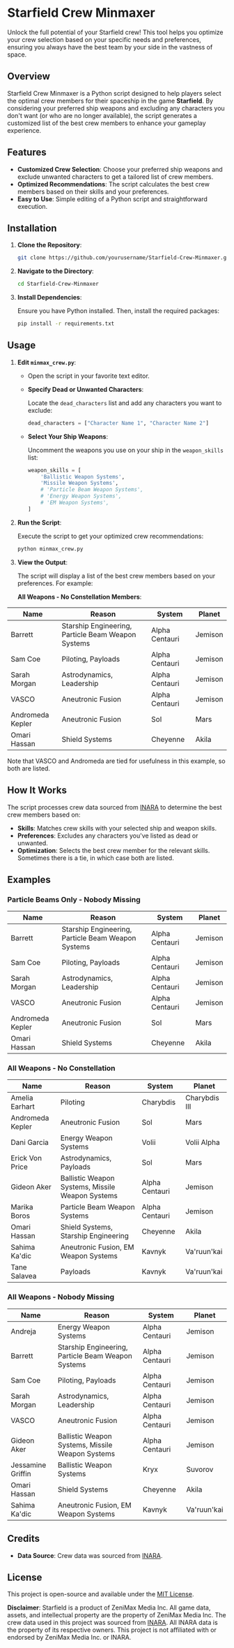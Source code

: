 # Starfield Crew Minmaxer

Unlock the full potential of your Starfield crew! This tool helps you optimize your crew selection based on your specific needs and preferences, ensuring you always have the best team by your side in the vastness of space.

## Overview

Starfield Crew Minmaxer is a Python script designed to help players select the optimal crew members for their spaceship in the game **Starfield**. By considering your preferred ship weapons and excluding any characters you don't want (or who are no longer available), the script generates a customized list of the best crew members to enhance your gameplay experience.

## Features

- **Customized Crew Selection**: Choose your preferred ship weapons and exclude unwanted characters to get a tailored list of crew members.
- **Optimized Recommendations**: The script calculates the best crew members based on their skills and your preferences.
- **Easy to Use**: Simple editing of a Python script and straightforward execution.

## Installation

1. **Clone the Repository**:

   ```bash
   git clone https://github.com/yourusername/Starfield-Crew-Minmaxer.git
   ```

2. **Navigate to the Directory**:

   ```bash
   cd Starfield-Crew-Minmaxer
   ```

3. **Install Dependencies**:

   Ensure you have Python installed. Then, install the required packages:

   ```bash
   pip install -r requirements.txt
   ```

## Usage

1. **Edit `minmax_crew.py`**:

   - Open the script in your favorite text editor.
   - **Specify Dead or Unwanted Characters**:

     Locate the `dead_characters` list and add any characters you want to exclude:

     ```python
     dead_characters = ["Character Name 1", "Character Name 2"]
     ```

   - **Select Your Ship Weapons**:

     Uncomment the weapons you use on your ship in the `weapon_skills` list:

     ```python
     weapon_skills = [
         'Ballistic Weapon Systems',
         'Missile Weapon Systems',
         # 'Particle Beam Weapon Systems',
         # 'Energy Weapon Systems',
         # 'EM Weapon Systems',
     ]
     ```

2. **Run the Script**:

   Execute the script to get your optimized crew recommendations:

   ```bash
   python minmax_crew.py
   ```

3. **View the Output**:

   The script will display a list of the best crew members based on your preferences. For example:

   **All Weapons - No Constellation Members**:

| Name              | Reason                                        | System          | Planet  |
|-------------------|-----------------------------------------------|-----------------|---------|
| Barrett           | Starship Engineering, Particle Beam Weapon Systems | Alpha Centauri | Jemison |
| Sam Coe           | Piloting, Payloads                            | Alpha Centauri  | Jemison |
| Sarah Morgan      | Astrodynamics, Leadership                     | Alpha Centauri  | Jemison |
| VASCO             | Aneutronic Fusion                             | Alpha Centauri  | Jemison |
| Andromeda Kepler  | Aneutronic Fusion                             | Sol             | Mars    |
| Omari Hassan      | Shield Systems                                | Cheyenne        | Akila   |


Note that VASCO and Andromeda are tied for usefulness in this example, so both are listed. 

## How It Works

The script processes crew data sourced from [INARA](https://inara.cz/starfield/companions/) to determine the best crew members based on:

- **Skills**: Matches crew skills with your selected ship and weapon skills.
- **Preferences**: Excludes any characters you've listed as dead or unwanted.
- **Optimization**: Selects the best crew member for the relevant skills. Sometimes there is a tie, in which case both are listed. 

## Examples

### Particle Beams Only - Nobody Missing

| Name              | Reason                                        | System          | Planet  |
|-------------------|-----------------------------------------------|-----------------|---------|
| Barrett           | Starship Engineering, Particle Beam Weapon Systems | Alpha Centauri | Jemison |
| Sam Coe           | Piloting, Payloads                            | Alpha Centauri  | Jemison |
| Sarah Morgan      | Astrodynamics, Leadership                     | Alpha Centauri  | Jemison |
| VASCO             | Aneutronic Fusion                             | Alpha Centauri  | Jemison |
| Andromeda Kepler  | Aneutronic Fusion                             | Sol             | Mars    |
| Omari Hassan      | Shield Systems                                | Cheyenne        | Akila   |


### All Weapons - No Constellation

| Name              | Reason                                        | System          | Planet        |
|-------------------|-----------------------------------------------|-----------------|---------------|
| Amelia Earhart    | Piloting                                      | Charybdis       | Charybdis III |
| Andromeda Kepler  | Aneutronic Fusion                             | Sol             | Mars          |
| Dani Garcia       | Energy Weapon Systems                         | Volii           | Volii Alpha   |
| Erick Von Price   | Astrodynamics, Payloads                       | Sol             | Mars          |
| Gideon Aker       | Ballistic Weapon Systems, Missile Weapon Systems | Alpha Centauri | Jemison       |
| Marika Boros      | Particle Beam Weapon Systems                  | Alpha Centauri  | Jemison       |
| Omari Hassan      | Shield Systems, Starship Engineering          | Cheyenne        | Akila         |
| Sahima Ka'dic     | Aneutronic Fusion, EM Weapon Systems          | Kavnyk          | Va'ruun'kai   |
| Tane Salavea      | Payloads                                      | Kavnyk          | Va'ruun'kai   |


### All Weapons - Nobody Missing

| Name              | Reason                                        | System          | Planet        |
|-------------------|-----------------------------------------------|-----------------|---------------|
| Andreja           | Energy Weapon Systems                         | Alpha Centauri  | Jemison       |
| Barrett           | Starship Engineering, Particle Beam Weapon Systems | Alpha Centauri | Jemison       |
| Sam Coe           | Piloting, Payloads                            | Alpha Centauri  | Jemison       |
| Sarah Morgan      | Astrodynamics, Leadership                     | Alpha Centauri  | Jemison       |
| VASCO             | Aneutronic Fusion                             | Alpha Centauri  | Jemison       |
| Gideon Aker       | Ballistic Weapon Systems, Missile Weapon Systems | Alpha Centauri | Jemison       |
| Jessamine Griffin | Ballistic Weapon Systems                      | Kryx            | Suvorov       |
| Omari Hassan      | Shield Systems                                | Cheyenne        | Akila         |
| Sahima Ka'dic     | Aneutronic Fusion, EM Weapon Systems          | Kavnyk          | Va'ruun'kai   |


## Credits

- **Data Source**: Crew data was sourced from [INARA](https://inara.cz/starfield/companions/).

## License

This project is open-source and available under the [MIT License](LICENSE.txt).

**Disclaimer**: 
Starfield is a product of ZeniMax Media Inc. All game data, assets, and intellectual property are the property of ZeniMax Media Inc.
The crew data used in this project was sourced from [INARA](https://inara.cz/). All INARA data is the property of its respective owners.
This project is not affiliated with or endorsed by ZeniMax Media Inc. or INARA.
